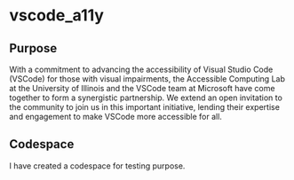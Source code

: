 
# vscode_a11y

## Purpose

With a commitment to advancing the accessibility of Visual Studio Code (VSCode) for those with visual impairments, the Accessible Computing Lab at the University of Illinois and the VSCode team at Microsoft have come together to form a synergistic partnership. We extend an open invitation to the community to join us in this important initiative, lending their expertise and engagement to make VSCode more accessible for all.

## Codespace

I have created a codespace for testing purpose.
